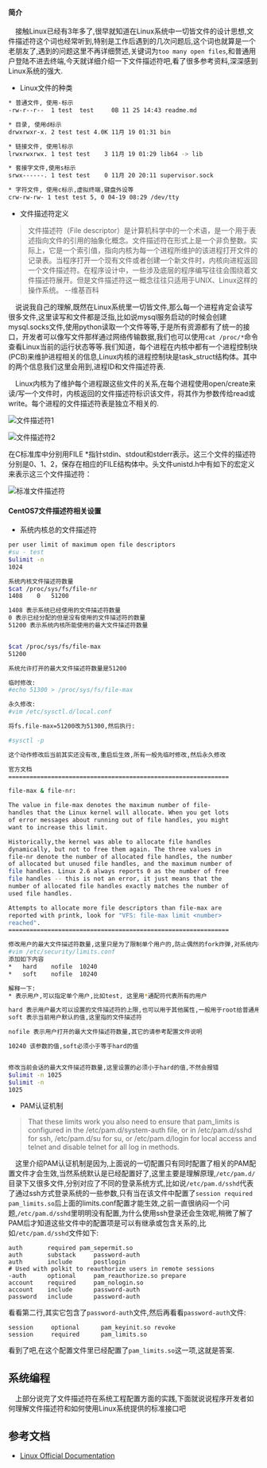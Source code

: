 #### 简介

&emsp;接触Linux已经有3年多了,很早就知道在Linux系统中一切皆文件的设计思想,文件描述符这个词也经常听到,特别是工作后遇到的几次问题后,这个词也就算是一个老朋友了,遇到的问题这里不再详细赘述,关键词为`too many open files`,和普通用户登陆不进去终端,今天就详细介绍一下文件描述符吧,看了很多参考资料,深深感到Linux系统的强大.

* Linux文件的种类

```bash
* 普通文件, 使用-标示
-rw-r--r--  1 test  test     0B 11 25 14:43 readme.md

* 目录, 使用d标示
drwxrwxr-x. 2 test test 4.0K 11月 19 01:31 bin

* 链接文件, 使用l标示
lrwxrwxrwx. 1 test test    3 11月 19 01:29 lib64 -> lib

* 套接字文件,使用s标示
srwx------. 1 test test    0 11月 20 20:11 supervisor.sock

* 字符文件, 使用c标示,虚拟终端,键盘外设等
crw-rw-rw- 1 test test 5, 0 04-19 08:29 /dev/tty 

```

* 文件描述符定义

> 文件描述符（File descriptor）是计算机科学中的一个术语，是一个用于表述指向文件的引用的抽象化概念。文件描述符在形式上是一个非负整数。实际上，它是一个索引值，指向内核为每一个进程所维护的该进程打开文件的记录表。当程序打开一个现有文件或者创建一个新文件时，内核向进程返回一个文件描述符。在程序设计中，一些涉及底层的程序编写往往会围绕着文件描述符展开。但是文件描述符这一概念往往只适用于UNIX、Linux这样的操作系统。 --维基百科

&emsp;说说我自己的理解,既然在Linux系统里一切皆文件,那么每一个进程肯定会读写很多文件,这里读写和文件都是泛指,比如说mysql服务启动的时候会创建mysql.socks文件,使用python读取一个文件等等,于是所有资源都有了统一的接口，开发者可以像写文件那样通过网络传输数据,我们也可以使用`cat /proc/*`命令查看Linux当前的运行状态等等.我们知道，每个进程在内核中都有一个进程控制块(PCB)来维护进程相关的信息,Linux内核的进程控制块是task_struct结构体。其中的两个信息我们这里会用到,进程ID和文件描述符表.

&emsp;Linux内核为了维护每个进程跟这些文件的关系,在每个进程使用open/create来读/写一个文件时，内核返回的文件描述符标识该文件，将其作为参数传给read或write。每个进程的文件描述符表是独立不相关的.

![文件描述符1](https://raw.githubusercontent.com/hellorocky/blog/master/picture/8.file_descriptor_table.png)

![文件描述符2](https://raw.githubusercontent.com/hellorocky/blog/master/picture/9.file_descriptor_table.png)

在C标准库中分别用FILE *指针stdin、stdout和stderr表示。这三个文件的描述符分别是0、1、2，保存在相应的FILE结构体中。头文件unistd.h中有如下的宏定义来表示这三个文件描述符：

![标准文件描述符](https://raw.githubusercontent.com/hellorocky/blog/master/picture/10.std_file_descriptor.png)


#### CentOS7文件描述符相关设置

* 系统内核总的文件描述符

```bash
per user limit of maximum open file descriptors
#su - test
$ulimit -n
1024

系统内核文件描述符数量
$cat /proc/sys/fs/file-nr
1408	0	51200

1408 表示系统已经使用的文件描述符数量
0 表示已经分配的但是没有使用的文件描述符的数量
51200 表示系统内核所能使用的最大文件描述符数量


$cat /proc/sys/fs/file-max
51200

系统允许打开的最大文件描述符数量是51200

临时修改:
#echo 51300 > /proc/sys/fs/file-max

永久修改:
#vim /etc/sysctl.d/local.conf

将fs.file-max=51200改为51300,然后执行:

#sysctl -p

这个动作修改后当前其实还没有改,重启后生效,所有一般先临时修改,然后永久修改

官方文档
==============================================================

file-max & file-nr:

The value in file-max denotes the maximum number of file-
handles that the Linux kernel will allocate. When you get lots
of error messages about running out of file handles, you might
want to increase this limit.

Historically,the kernel was able to allocate file handles
dynamically, but not to free them again. The three values in
file-nr denote the number of allocated file handles, the number
of allocated but unused file handles, and the maximum number of
file handles. Linux 2.6 always reports 0 as the number of free
file handles -- this is not an error, it just means that the
number of allocated file handles exactly matches the number of
used file handles.

Attempts to allocate more file descriptors than file-max are
reported with printk, look for "VFS: file-max limit <number>
reached".
==============================================================

修改用户的最大文件描述符数量,这里只是为了限制单个用户的,防止偶然的fork炸弹,对系统内核的最大文件描述符不影响
#vim /etc/security/limits.conf
添加如下内容
*   hard    nofile  10240
*   soft    nofile  10240

解释一下: 
* 表示用户,可以指定单个用户,比如test, 这里用*通配符代表所有的用户

hard 表示用户最大可以设置的文件描述符的上限,也可以用于其他属性,一般用于root给普通用户设定一个硬上限,然后用户可以在这个范围内按需设置,hard的值设置的必须小于系统内核的file-max
soft 表示当前用户默认的值,这里指的文件描述符

nofile 表示用户打开的最大文件描述符数量,其它的请参考配置文件说明

10240 该参数的值,soft必须小于等于hard的值


修改当前会话的最大文件描述符数量,这里设置的必须小于hard的值,不然会报错
$ulimit -n 1025
$ulimit -n
1025
```

* PAM认证机制

>That these limits work you also need to ensure that pam_limits is configured in the /etc/pam.d/system-auth file, or in /etc/pam.d/sshd for ssh, /etc/pam.d/su for su, or /etc/pam.d/login for local access and telnet and disable telnet for all log in methods.

&emsp;这里介绍PAM认证机制是因为,上面说的一切配置只有同时配置了相关的PAM配置文件才会生效,当然系统默认是已经配置好了,这里主要是理解原理,`/etc/pam.d/`目录下又很多文件,分别对应了不同的登录系统方式,比如说`/etc/pam.d/sshd`代表了通过ssh方式登录系统的一些参数,只有当在该文件中配置了`session required pam_limits.so`后上面的limits.conf配置才能生效,之前一直很纳闷一个问题,`/etc/pam.d/sshd`里明明没有配置,为什么使用ssh登录还会生效呢,稍微了解了PAM后才知道这些文件中的配置项是可以有继承或包含关系的,比如`/etc/pam.d/sshd`文件如下:

```
auth	   required	pam_sepermit.so
auth       substack     password-auth
auth       include      postlogin
# Used with polkit to reauthorize users in remote sessions
-auth      optional     pam_reauthorize.so prepare
account    required     pam_nologin.so
account    include      password-auth
password   include      password-auth
```

看看第二行,其实它包含了`password-auth`文件,然后再看看`password-auth`文件:

```
session     optional      pam_keyinit.so revoke
session     required      pam_limits.so
```

看到了吧,在这个配置文件里已经配置了`pam_limits.so`这一项,这就是答案.


系统编程
---

&emsp;上部分说完了文件描述符在系统工程配置方面的实践,下面就说说程序开发者如何理解文件描述符和如何使用Linux系统提供的标准接口吧





参考文档
---

* [Linux Official Documentation](https://github.com/torvalds/linux/tree/master/Documentation/sysctl)
